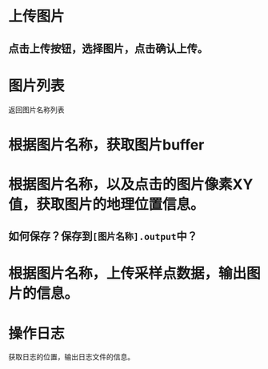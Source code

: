 # 上传图片
## 点击上传按钮，选择图片，点击确认上传。

# 图片列表
返回图片名称列表

# 根据图片名称，获取图片buffer

# 根据图片名称，以及点击的图片像素XY值，获取图片的地理位置信息。
## 如何保存？保存到`[图片名称].output`中？


# 根据图片名称，上传采样点数据，输出图片的信息。

# 操作日志
获取日志的位置，输出日志文件的信息。
